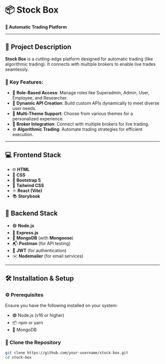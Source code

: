 # 📦 Stock Box  


**🚀 Automatic Trading Platform**  

---

## 📝 Project Description  
**Stock Box** is a cutting-edge platform designed for automatic trading (like algorithmic trading). It connects with multiple brokers to enable live trades seamlessly.  

### 🎯 Key Features:  
- 🏢 **Role-Based Access**: Manage roles like Superadmin, Admin, User, Employee, and Researcher.  
- 🔄 **Dynamic API Creation**: Build custom APIs dynamically to meet diverse user needs.  
- 🎨 **Multi-Theme Support**: Choose from various themes for a personalized experience.  
- 🤝 **Broker Integration**: Connect with multiple brokers for live trading.  
- ⚙️ **Algorithmic Trading**: Automate trading strategies for efficient execution.  

---

## 💻 Frontend Stack  
- 🌐 **HTML**  
- 🎨 **CSS**  
- 💎 **Bootstrap 5**  
- 🎨 **Tailwind CSS**  
- ⚛️ **React (Vite)**  
- 📚 **Storybook**

## 🔧 Backend Stack  
- 🟢 **Node.js**  
- 🚀 **Express.js**  
- 🍃 **MongoDB** (with **Mongoose**)  
- 📬 **Postman** (for API testing)  
- 🔑 **JWT** (for authentication)  
- ✉️ **Nodemailer** (for email services)  

---

## 🛠️ Installation & Setup  
### ⚙️ Prerequisites  
Ensure you have the following installed on your system:  
- 🟢 Node.js (v16 or higher)  
- 📦 npm or yarn  
- 🍃 MongoDB  

### 🔽 Clone the Repository  
```bash
git clone https://github.com/your-username/stock-box.git
cd stock-box
